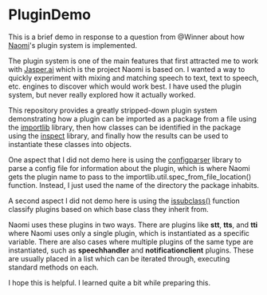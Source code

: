 # PluginDemo

This is a brief demo in response to a question from @Winner about how [Naomi](https://projectnaomi.com)'s plugin system is implemented.

The plugin system is one of the main features that first attracted me to work with [Jasper.ai](jasperproject.github.io) which is the project Naomi is based on. I wanted a way to quickly experiment with mixing and matching speech to text, text to speech, etc. engines to discover which would work best. I have used the plugin system, but never really explored how it actually worked.

This repository provides a greatly stripped-down plugin system demonstrating how a plugin can be imported as a package from a file using the [importlib](https://docs.python.org/3/library/importlib.html)  library, then how classes can be identified in the package using the [inspect](https://docs.python.org/3/library/inspect.html)  library, and finally how the results can be used to instantiate these classes into objects.

One aspect that I did not demo here is using the [configparser](https://docs.python.org/3/library/configparser.html)  library to parse a config file for information about the plugin, which is where Naomi gets the plugin name to pass to the importlib.util.spec_from_file_location() function. Instead, I just used the name of the directory the package inhabits.

A second aspect I did not demo here is using the [issubclass()](https://docs.python.org/3/library/functions.html#issubclass)  function classify plugins based on which base class they inherit from.

Naomi uses these plugins in two ways. There are plugins like **stt**, **tts**, and **tti** where Naomi uses only a single plugin, which is instantiated as a specific variable. There are also cases where multiple plugins of the same type are instantiated, such as **speechhandler** and **notificationclient** plugins. These are usually placed in a list which can be iterated through, executing standard methods on each.

I hope this is helpful. I learned quite a bit while preparing this.